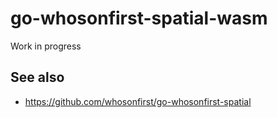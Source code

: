 # go-whosonfirst-spatial-wasm

Work in progress

## See also

* https://github.com/whosonfirst/go-whosonfirst-spatial
